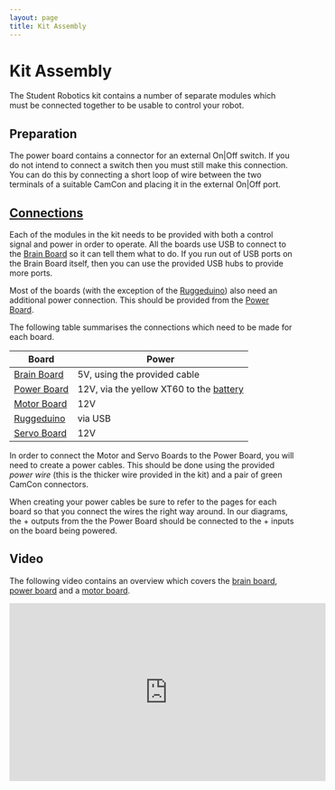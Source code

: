 ```yaml
---
layout: page
title: Kit Assembly
---
```


Kit Assembly
============

The Student Robotics kit contains a number of separate modules which must be connected together to be usable to control your robot.

Preparation
-----------

The power board contains a connector for an external On|Off switch.
If you do not intend to connect a switch then you must still make this connection.
You can do this by connecting a short loop of wire between the two terminals of a suitable CamCon and placing it in the external On|Off port.

[Connections](#Connections)
-----------

Each of the modules in the kit needs to be provided with both a control signal and power in order to operate.
All the boards use USB to connect to the [Brain Board](/docs/kit/brain_board) so it can tell them what to do.
If you run out of USB ports on the Brain Board itself, then you can use the provided USB hubs to provide more ports.

Most of the boards (with the exception of the [Ruggeduino](/docs/kit/ruggeduino)) also need an additional power connection.
This should be provided from the [Power Board](/docs/kit/power_board).

The following table summarises the connections which need to be made for each board.

Board                                   | Power
----------------------------------------|------------------------------
[Brain Board](/docs/kit/brain_board)    | 5V, using the provided cable
[Power Board](/docs/kit/power_board)    | 12V, via the yellow XT60 to the [battery](/docs/kit/batteries)
[Motor Board](/docs/kit/motor_board)    | 12V
[Ruggeduino](/docs/kit/ruggeduino)      | via USB
[Servo Board](/docs/kit/servo_board)    | 12V

In order to connect the Motor and Servo Boards to the Power Board,
 you will need to create a power cables.
This should be done using the provided _power wire_ (this is the thicker wire provided in the kit)
 and a pair of green CamCon connectors.

When creating your power cables be sure to refer to the pages for each board
 so that you connect the wires the right way around.
In our diagrams, the <span class="positive-connector">+</span> outputs from the
 the Power Board should be connected to the <span class="positive-connector">+</span>
 inputs on the board being powered.


Video
-----

The following video contains an overview which covers the [brain board](/docs/kit/brain_board),
[power board](/docs/kit/power_board) and a [motor board](/docs/kit/motor_board).

<iframe class="video center"
        height="315"
        width="560"
        src="https://www.youtube-nocookie.com/embed/vhZjjCdhVE0?rel=0"
        frameborder="0"
        allowfullscreen>
</iframe>
